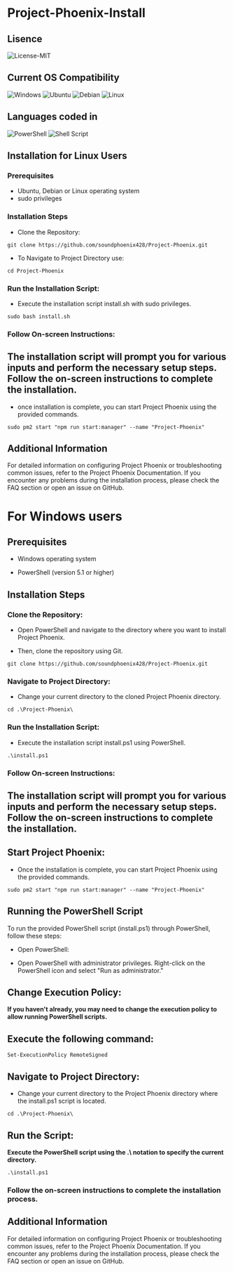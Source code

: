 # Project-Phoenix-Install

## Lisence
![License-MIT](https://img.shields.io/badge/License-MIT-blue.svg) 

## Current OS Compatibility 
![Windows](https://img.shields.io/badge/Windows-0078D6?style=for-the-badge&logo=windows&logoColor=white) ![Ubuntu](https://img.shields.io/badge/Ubuntu-E95420?style=for-the-badge&logo=ubuntu&logoColor=white) ![Debian](https://img.shields.io/badge/Debian-D70A53?style=for-the-badge&logo=debian&logoColor=white) ![Linux](https://img.shields.io/badge/Linux-FCC624?style=for-the-badge&logo=linux&logoColor=black)
## Languages coded in
![PowerShell](https://img.shields.io/badge/PowerShell-%235391FE.svg?style=for-the-badge&logo=powershell&logoColor=white) ![Shell Script](https://img.shields.io/badge/shell_script-%23121011.svg?style=for-the-badge&logo=gnu-bash&logoColor=white)

## Installation for Linux Users

### Prerequisites
- Ubuntu, Debian or Linux operating system
- sudo privileges

### Installation Steps
- Clone the Repository:

`git clone https://github.com/soundphoenix428/Project-Phoenix.git`

- To Navigate to Project Directory use:

`cd Project-Phoenix`

### Run the Installation Script:

- Execute the installation script install.sh with sudo privileges.

`sudo bash install.sh`

### Follow On-screen Instructions:
## The installation script will prompt you for various inputs and perform the necessary setup steps. Follow the on-screen instructions to complete the installation.

- once installation is complete, you can start Project Phoenix using the provided commands.

`sudo pm2 start "npm run start:manager" --name "Project-Phoenix"`

## Additional Information
For detailed information on configuring Project Phoenix or troubleshooting common issues, refer to the Project Phoenix Documentation.
If you encounter any problems during the installation process, please check the FAQ section or open an issue on GitHub.

# For Windows users

## Prerequisites
- Windows operating system

- PowerShell (version 5.1 or higher)

## Installation Steps
### Clone the Repository:

- Open PowerShell and navigate to the directory where you want to install Project Phoenix. 

- Then, clone the repository using Git.

`git clone https://github.com/soundphoenix428/Project-Phoenix.git`

### Navigate to Project Directory:

- Change your current directory to the cloned Project Phoenix directory.

`cd .\Project-Phoenix\`

### Run the Installation Script:

- Execute the installation script install.ps1 using PowerShell.

`.\install.ps1`

### Follow On-screen Instructions:

## The installation script will prompt you for various inputs and perform the necessary setup steps. Follow the on-screen instructions to complete the installation.

## Start Project Phoenix:

- Once the installation is complete, you can start Project Phoenix using the provided commands.

`sudo pm2 start "npm run start:manager" --name "Project-Phoenix"`

## Running the PowerShell Script
To run the provided PowerShell script (install.ps1) through PowerShell, follow these steps:

- Open PowerShell:

- Open PowerShell with administrator privileges. Right-click on the PowerShell icon and select "Run as administrator."

## Change Execution Policy:

**If you haven't already, you may need to change the execution policy to allow running PowerShell scripts.**

## Execute the following command:

`Set-ExecutionPolicy RemoteSigned`

## Navigate to Project Directory:

- Change your current directory to the Project Phoenix directory where the install.ps1 script is located.

`cd .\Project-Phoenix\`

## Run the Script:

**Execute the PowerShell script using the .\ notation to specify the current directory.**

`.\install.ps1`

### Follow the on-screen instructions to complete the installation process.

## Additional Information
For detailed information on configuring Project Phoenix or troubleshooting common issues, refer to the Project Phoenix Documentation.
If you encounter any problems during the installation process, please check the FAQ section or open an issue on GitHub.
